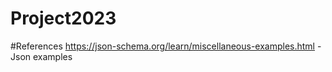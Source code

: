 # Project2023

#References
https://json-schema.org/learn/miscellaneous-examples.html - Json examples
